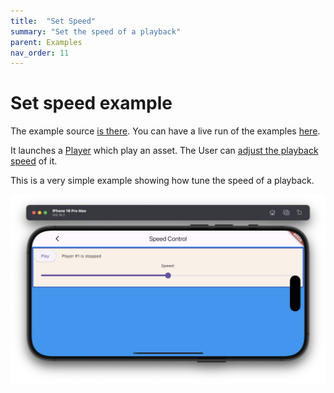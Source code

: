 ```yaml
---
title:  "Set Speed"
summary: "Set the speed of a playback"
parent: Examples
nav_order: 11
---
```

# Set speed example

The example source [is there](https://github.com/canardoux/flutter_sound/blob/master/example/lib/speed_control/speed_control.dart). You can have a live run of the examples [here](/live/index.html).

It launches a [Player](/api/public_flutter_sound_player/FlutterSoundPlayer-class.html) which play an asset. 
The User can [adjust the playback speed](/api/public_flutter_sound_player/FlutterSoundPlayer/setSpeed.html) of it.

This is a very simple example showing how tune the speed of a playback.

![screen shot](ScreenShots/SpeedControl.png)

